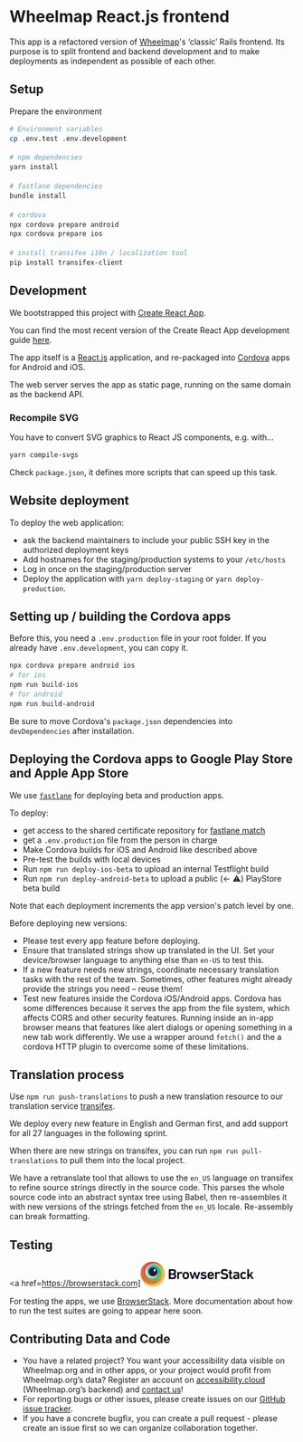 # Wheelmap React.js frontend

This app is a refactored version of [Wheelmap](https://www.wheelmap.org)'s ‘classic’ Rails frontend.
Its purpose is to split frontend and backend development and to make deployments as independent as
possible of each other.

## Setup

Prepare the environment

```bash
# Environment variables
cp .env.test .env.development

# npm dependencies
yarn install

# fastlane dependencies
bundle install

# cordova
npx cordova prepare android
npx cordova prepare ios

# install transifex i18n / localization tool
pip install transifex-client 
```

## Development

We bootstrapped this project with [Create React App](https://github.com/facebookincubator/create-react-app).

You can find the most recent version of the Create React App development guide [here](https://github.com/facebookincubator/create-react-app/blob/master/packages/react-scripts/template/README.md).

The app itself is a [React.js](https://facebook.github.io/react/) application, and re-packaged into
[Cordova](https://cordova.apache.org/docs/en/latest/config_ref/) apps for Android and iOS.

The web server serves the app as static page, running on the same domain as the backend API.

### Recompile SVG

You have to convert SVG graphics to React JS components, e.g. with…

```bash
yarn compile-svgs
```

Check `package.json`, it defines more scripts that can speed up this task.

## Website deployment

To deploy the web application:

- ask the backend maintainers to include your public SSH key in the authorized deployment keys
- Add hostnames for the staging/production systems to your `/etc/hosts`
- Log in once on the staging/production server
- Deploy the application with `yarn deploy-staging` or `yarn deploy-production`.

## Setting up / building the Cordova apps

Before this, you need a `.env.production` file in your root folder. If you already have `.env.development`, you can copy it.

```bash
npx cordova prepare android ios
# for ios
npm run build-ios
# for android
npm run build-android
```

Be sure to move Cordova's `package.json` dependencies into `devDependencies` after installation.

## Deploying the Cordova apps to Google Play Store and Apple App Store

We use [`fastlane`](https://fastlane.tools/) for deploying beta and production apps.

To deploy:

- get access to the shared certificate repository for [fastlane match](https://docs.fastlane.tools/actions/match/)
- get a `.env.production` file from the person in charge
- Make Cordova builds for iOS and Android like described above
- Pre-test the builds with local devices
- Run `npm run deploy-ios-beta` to upload an internal Testflight build
- Run `npm run deploy-android-beta` to upload a public (← ⚠️) PlayStore beta build

Note that each deployment increments the app version's patch level by one.

Before deploying new versions:

- Please test every app feature before deploying.
- Ensure that translated strings show up translated in the UI. Set your device/browser language to anything else than `en-US` to test this.
- If a new feature needs new strings, coordinate necessary translation tasks with the rest of the team. Sometimes, other features might already provide the strings you need – reuse them!
- Test new features inside the Cordova iOS/Android apps. Cordova has some differences because it serves the app from the file system, which affects CORS and other security features. Running inside an in-app browser means that features like alert dialogs or opening something in a new tab work differently. We use a wrapper around `fetch()` and the a cordova HTTP plugin to overcome some of these limitations.

## Translation process

Use `npm run push-translations` to push a new translation resource to our translation service [transifex](http://transifex.com).

We deploy every new feature in English and German first, and add support for all 27 languages in the following sprint.

When there are new strings on transifex, you can run `npm run pull-translations` to pull them into the local project.

We have a retranslate tool that allows to use the `en_US` language on transifex to refine source strings directly in the source code. This parses the whole source code into an abstract syntax tree using Babel, then re-assembles it with new versions of the strings fetched from the `en_US` locale. Re-assembly can break formatting.

## Testing

<a href=https://browserstack.com]<img src="src/static/images/Browserstack-logo.svg" width="200px"></a>

For testing the apps, we use [BrowserStack](https://browserstack.com). More documentation about how to run the test suites are going to appear here soon.

## Contributing Data and Code

- You have a related project? You want your accessibility data visible on Wheelmap.org and in other apps, or your project would profit from Wheelmap.org’s data? Register an account on [accessibility.cloud](https://www.accessibility.cloud) (Wheelmap.org’s backend) and [contact us](mailto:support@accessibility.cloud)!
- For reporting bugs or other issues, please create issues on our [GitHub issue tracker](https://github.com/sozialhelden/wheelmap-react-frontend/issues).
- If you have a concrete bugfix, you can create a pull request - please create an issue first so we can organize collaboration together.

